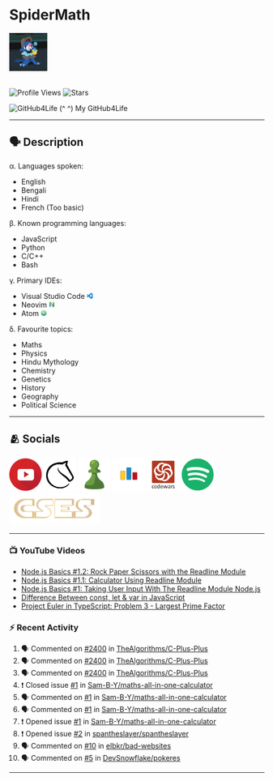 # SpiderMath
<img src="./Assets/CuteBubbles.gif" height=75px>
<br><br>

![Profile Views](https://komarev.com/ghpvc/?username=SpiderMath)
![Stars](https://img.shields.io/github/stars/SpiderMath?style=social)

![GitHub4Life](https://github4life.herokuapp.com/SpiderMath.gif?camo=true)
(^ ^) My GitHub4Life

<hr>

## 🗣️ Description
α. Languages spoken:  

- English
- Bengali
- Hindi
- French (Too basic)

β. Known programming languages:  

- JavaScript
- Python
- C/C++
- Bash

γ. Primary IDEs:

- Visual Studio Code [<img src='./Assets/VSCode.png' height=12>](https://code.visualstudio.com/)
- Neovim [<img src='./Assets/Neovim.png' height=12>](https://neovim.io/)
- Atom [<img src='./Assets/Atom.png' height=12>](https://atom.io/)

δ. Favourite topics:

- Maths
- Physics
- Hindu Mythology
- Chemistry
- Genetics
- History
- Geography
- Political Science

<hr>


## 🫂 Socials
[<img src='./Assets/YouTube.png' height=64>](https://www.youtube.com/channel/UCuQvyfLaZOG4bPwEvqSYCLg)
[<img src='./Assets/Lichess.png' height=64>](https://lichess.org/@/RishiMath)
[<img src='./Assets/Chess.com.png' height=64>](https://www.chess.com/member/RishiMath)
[<img src='./Assets/CodeForces.png' height=64>](https://codeforces.com/profile/RishiMath)
[<img src='./Assets/Codewars.png' height=64>](https://www.codewars.com/users/SpiderMath)
[<img src='./Assets/Spotify.png' height=64>](https://open.spotify.com/user/n2kxw650p1r9t0nyhpbfkx15z)
[<img src='./Assets/CSES.png' height=64>](https://cses.fi/user/92653)
<hr>


### 📺 YouTube Videos
<!-- YOUTUBE:START -->
- [Node.js Basics #1.2: Rock Paper Scissors with the Readline Module](https://www.youtube.com/watch?v=CbqNrprY094)
- [Node.js Basics #1.1: Calculator Using Readline Module](https://www.youtube.com/watch?v=QXKqfwliS7U)
- [Node.js Basics #1: Taking User Input With The Readline Module Node.js](https://www.youtube.com/watch?v=dTknGVAvAak)
- [Difference Between const, let &amp; var in JavaScript](https://www.youtube.com/watch?v=9wuZGoOxg9M)
- [Project Euler in TypeScript: Problem 3 - Largest Prime Factor](https://www.youtube.com/watch?v=DaDziQ4ZRvw)
<!-- YOUTUBE:END -->


### ⚡ Recent Activity
<!--START_SECTION:activity-->
1. 🗣 Commented on [#2400](https://github.com/TheAlgorithms/C-Plus-Plus/issues/2400) in [TheAlgorithms/C-Plus-Plus](https://github.com/TheAlgorithms/C-Plus-Plus)
2. 🗣 Commented on [#2400](https://github.com/TheAlgorithms/C-Plus-Plus/issues/2400) in [TheAlgorithms/C-Plus-Plus](https://github.com/TheAlgorithms/C-Plus-Plus)
3. 🗣 Commented on [#2400](https://github.com/TheAlgorithms/C-Plus-Plus/issues/2400) in [TheAlgorithms/C-Plus-Plus](https://github.com/TheAlgorithms/C-Plus-Plus)
4. ❗️ Closed issue [#1](https://github.com/Sam-B-Y/maths-all-in-one-calculator/issues/1) in [Sam-B-Y/maths-all-in-one-calculator](https://github.com/Sam-B-Y/maths-all-in-one-calculator)
5. 🗣 Commented on [#1](https://github.com/Sam-B-Y/maths-all-in-one-calculator/issues/1) in [Sam-B-Y/maths-all-in-one-calculator](https://github.com/Sam-B-Y/maths-all-in-one-calculator)
6. 🗣 Commented on [#1](https://github.com/Sam-B-Y/maths-all-in-one-calculator/issues/1) in [Sam-B-Y/maths-all-in-one-calculator](https://github.com/Sam-B-Y/maths-all-in-one-calculator)
7. ❗️ Opened issue [#1](https://github.com/Sam-B-Y/maths-all-in-one-calculator/issues/1) in [Sam-B-Y/maths-all-in-one-calculator](https://github.com/Sam-B-Y/maths-all-in-one-calculator)
8. ❗️ Opened issue [#2](https://github.com/spantheslayer/spantheslayer/issues/2) in [spantheslayer/spantheslayer](https://github.com/spantheslayer/spantheslayer)
9. 🗣 Commented on [#10](https://github.com/elbkr/bad-websites/issues/10) in [elbkr/bad-websites](https://github.com/elbkr/bad-websites)
10. 🗣 Commented on [#5](https://github.com/DevSnowflake/pokeres/issues/5) in [DevSnowflake/pokeres](https://github.com/DevSnowflake/pokeres)
<!--END_SECTION:activity-->
<hr>
